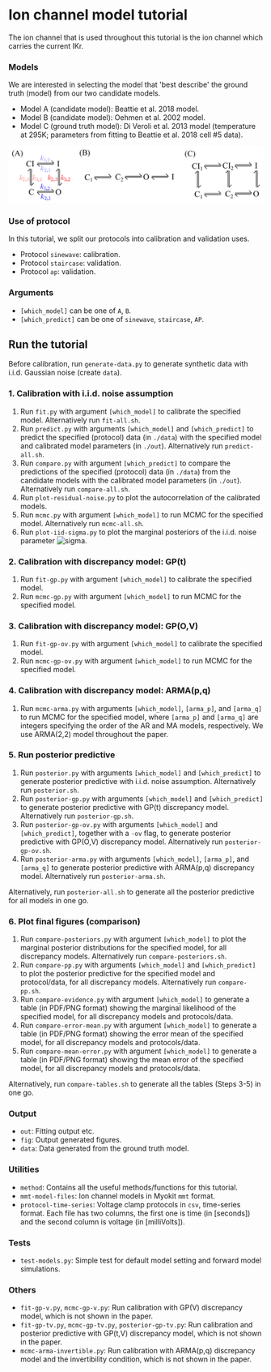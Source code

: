 # Ion channel model tutorial

The ion channel that is used throughout this tutorial is the ion channel which carries the current IKr.

### Models

We are interested in selecting the model that 'best describe' the ground truth (model) from our two candidate models.

- Model A (candidate model): Beattie et al. 2018 model.
- Model B (candidate model): Oehmen et al. 2002 model.
- Model C (ground truth model): Di Veroli et al. 2013 model (temperature at 295K; parameters from fitting to Beattie et al. 2018 cell \#5 data).

![Model structures](mmt-model-files/model-structure.png)

### Use of protocol

In this tutorial, we split our protocols into calibration and validation uses.

- Protocol `sinewave`: calibration.
- Protocol `staircase`: validation.
- Protocol `ap`: validation.

### Arguments

- `[which_model]` can be one of `A`, `B`.
- `[which_predict]` can be one of `sinewave`, `staircase`, `AP`.

## Run the tutorial

Before calibration, run `generate-data.py` to generate synthetic data with i.i.d. Gaussian noise (create `data`).

### 1. Calibration with i.i.d. noise assumption
1. Run `fit.py` with argument `[which_model]` to calibrate the specified model. Alternatively run `fit-all.sh`.
2. Run `predict.py` with arguments `[which_model]` and `[which_predict]` to predict the specified (protocol) data (in `./data`) with the specified model and calibrated model parameters (in `./out`). Alternatively run `predict-all.sh`.
3. Run `compare.py` with argument `[which_predict]` to compare the predictions of the specified (protocol) data (in `./data`) from the candidate models with the calibrated model parameters (in `./out`). Alternatively run `compare-all.sh`.
4. Run `plot-residual-noise.py` to plot the autocorrelation of the calibrated models.
5. Run `mcmc.py` with argument `[which_model]` to run MCMC for the specified model. Alternatively run `mcmc-all.sh`.
6. Run `plot-iid-sigma.py` to plot the marginal posteriors of the i.i.d. noise parameter ![sigma](http://latex.codecogs.com/svg.latex?\sigma).

### 2. Calibration with discrepancy model: GP(t)
1. Run `fit-gp.py` with argument `[which_model]` to calibrate the specified model.
2. Run `mcmc-gp.py` with argument `[which_model]` to run MCMC for the specified model.

### 3. Calibration with discrepancy model: GP(O,V)
1. Run `fit-gp-ov.py` with argument `[which_model]` to calibrate the specified model.
2. Run `mcmc-gp-ov.py` with argument `[which_model]` to run MCMC for the specified model.

### 4. Calibration with discrepancy model: ARMA(p,q)
1. Run `mcmc-arma.py` with arguments `[which_model]`, `[arma_p]`, and `[arma_q]` to run MCMC for the specified model, where `[arma_p]` and `[arma_q]` are integers specifying the order of the AR and MA models, respectively.
We use ARMA(2,2) model throughout the paper.

### 5. Run posterior predictive
1. Run `posterior.py` with arguments `[which_model]` and `[which_predict]` to generate posterior predictive with i.i.d. noise assumption. Alternatively run `posterior.sh`.
2. Run `posterior-gp.py` with arguments `[which_model]` and `[which_predict]` to generate posterior predictive with GP(t) discrepancy model. Alternatively run `posterior-gp.sh`.
3. Run `posterior-gp-ov.py` with arguments `[which_model]` and `[which_predict]`, together with a `-ov` flag, to generate posterior predictive with GP(O,V) discrepancy model. Alternatively run `posterior-gp-ov.sh`.
4. Run `posterior-arma.py` with arguments `[which_model]`, `[arma_p]`, and `[arma_q]` to generate posterior predictive with ARMA(p,q) discrepancy model. Alternatively run `posterior-arma.sh`.

Alternatively, run `posterior-all.sh` to generate all the posterior predictive for all models in one go.

### 6. Plot final figures (comparison)
1. Run `compare-posteriors.py` with argument `[which_model]` to plot the marginal posterior distributions for the specified model, for all discrepancy models. Alternatively run `compare-posteriors.sh`.
2. Run `compare-pp.py` with arguments `[which_model]` and `[which_predict]` to plot the posterior predictive for the specified model and protocol/data, for all discrepancy models. Alternatively run `compare-pp.sh`.
3. Run `compare-evidence.py` with argument `[which_model]` to generate a table (in PDF/PNG format) showing the marginal likelihood of the specified model, for all discrepancy models and protocols/data.
4. Run `compare-error-mean.py` with argument `[which_model]` to generate a table (in PDF/PNG format) showing the error mean of the specified model, for all discrepancy models and protocols/data.
5. Run `compare-mean-error.py` with argument `[which_model]` to generate a table (in PDF/PNG format) showing the mean error of the specified model, for all discrepancy models and protocols/data.

Alternatively, run `compare-tables.sh` to generate all the tables (Steps 3-5) in one go.

### Output

- `out`: Fitting output etc.
- `fig`: Output generated figures.
- `data`: Data generated from the ground truth model.

### Utilities

- `method`: Contains all the useful methods/functions for this tutorial.
- `mmt-model-files`: Ion channel models in Myokit `mmt` format.
- `protocol-time-series`: Voltage clamp protocols in `csv`, time-series format. Each file has two columns, the first one is time (in [seconds]) and the second column is voltage (in [milliVolts]).

### Tests

- `test-models.py`: Simple test for default model setting and forward model simulations.

### Others
- `fit-gp-v.py`, `mcmc-gp-v.py`: Run calibration with GP(V) discrepancy model, which is not shown in the paper.
- `fit-gp-tv.py`, `mcmc-gp-tv.py`, `posterior-gp-tv.py`: Run calibration and posterior predictive with GP(t,V) discrepancy model, which is not shown in the paper.
- `mcmc-arma-invertible.py`: Run calibration with ARMA(p,q) discrepancy model and the invertibility condition, which is not shown in the paper.
